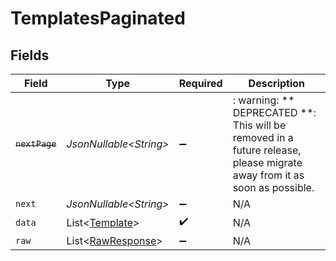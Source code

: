 # TemplatesPaginated


## Fields

| Field                                                                                                                   | Type                                                                                                                    | Required                                                                                                                | Description                                                                                                             |
| ----------------------------------------------------------------------------------------------------------------------- | ----------------------------------------------------------------------------------------------------------------------- | ----------------------------------------------------------------------------------------------------------------------- | ----------------------------------------------------------------------------------------------------------------------- |
| ~~`nextPage`~~                                                                                                          | *JsonNullable\<String>*                                                                                                 | :heavy_minus_sign:                                                                                                      | : warning: ** DEPRECATED **: This will be removed in a future release, please migrate away from it as soon as possible. |
| `next`                                                                                                                  | *JsonNullable\<String>*                                                                                                 | :heavy_minus_sign:                                                                                                      | N/A                                                                                                                     |
| `data`                                                                                                                  | List\<[Template](../../models/components/Template.md)>                                                                  | :heavy_check_mark:                                                                                                      | N/A                                                                                                                     |
| `raw`                                                                                                                   | List\<[RawResponse](../../models/components/RawResponse.md)>                                                            | :heavy_minus_sign:                                                                                                      | N/A                                                                                                                     |